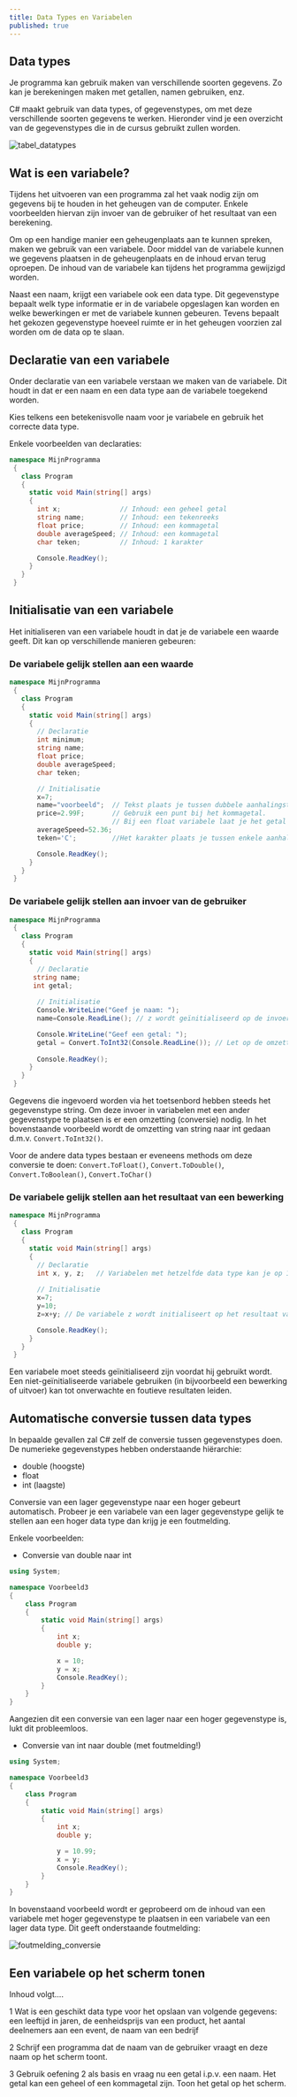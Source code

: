 ```yaml
---
title: Data Types en Variabelen
published: true
---
```



## Data types

Je programma kan gebruik maken van verschillende soorten gegevens. Zo kan je berekeningen maken met getallen, namen gebruiken, enz.

C# maakt gebruik van data types, of gegevenstypes, om met deze verschillende soorten gegevens te werken. Hieronder vind je een overzicht van de gegevenstypes die in de cursus gebruikt zullen worden.

![tabel_datatypes](/img/data_types/tabel_datatypes.png)


## Wat is een variabele?

Tijdens het uitvoeren van een programma zal het vaak nodig zijn om gegevens bij te houden in het geheugen van de computer. Enkele voorbeelden hiervan zijn invoer van de gebruiker of het resultaat van een berekening.

Om op een handige manier een geheugenplaats aan te kunnen spreken, maken we gebruik van een variabele. Door middel van de variabele kunnen we gegevens plaatsen in de geheugenplaats en de inhoud ervan terug oproepen. De inhoud van de variabele kan tijdens het programma gewijzigd worden.

Naast een naam, krijgt een variabele ook een data type. Dit gegevenstype bepaalt welk type informatie er in de variabele opgeslagen kan worden en welke bewerkingen er met de variabele kunnen gebeuren. Tevens bepaalt het gekozen gegevenstype hoeveel ruimte er in het geheugen voorzien zal worden om de data op te slaan.

## Declaratie van een variabele

Onder declaratie van een variabele verstaan we maken van de variabele. Dit houdt in dat er een naam en een data type aan de variabele toegekend worden.

Kies telkens een betekenisvolle naam voor je variabele en gebruik het correcte data type.

Enkele voorbeelden van declaraties:
```csharp
namespace MijnProgramma
 {
   class Program
   {
     static void Main(string[] args)
     {
       int x;               // Inhoud: een geheel getal
       string name;         // Inhoud: een tekenreeks
       float price;         // Inhoud: een kommagetal
       double averageSpeed; // Inhoud: een kommagetal
       char teken;          // Inhoud: 1 karakter

       Console.ReadKey();
     }
   }
 }
 ```

## Initialisatie van een variabele

Het initialiseren van een variabele houdt in dat je de variabele een waarde geeft. Dit kan op verschillende manieren gebeuren:

### De variabele gelijk stellen aan een waarde

```csharp
namespace MijnProgramma
 {
   class Program
   {
     static void Main(string[] args)
     {
       // Declaratie  
       int minimum;           
       string name;     
       float price; 
       double averageSpeed;
       char teken;

       // Initialisatie
       x=7;
       name="voorbeeld";  // Tekst plaats je tussen dubbele aanhalingstekens
       price=2.99F;       // Gebruik een punt bij het kommagetal. 
                          // Bij een float variabele laat je het getal volgen door de letter F
       averageSpeed=52.36;
       teken='C';         //Het karakter plaats je tussen enkele aanhalingstekens

       Console.ReadKey();
     }
   }
 }
 ```

### De variabele gelijk stellen aan invoer van de gebruiker

```csharp
namespace MijnProgramma
 {
   class Program
   {
     static void Main(string[] args)
     {
       // Declaratie  
      string name;
      int getal;              
       
       // Initialisatie
       Console.WriteLine("Geef je naam: ");
       name=Console.ReadLine(); // z wordt geïnitialiseerd op de invoer van het toetsenbord

       Console.WriteLine("Geef een getal: ");
       getal = Convert.ToInt32(Console.ReadLine()); // Let op de omzetting naar int
     
       Console.ReadKey();
     }
   }
 }
 ```

Gegevens die ingevoerd worden via het toetsenbord hebben steeds het gegevenstype string. Om deze invoer in variabelen met een ander gegevenstype te plaatsen is er een omzetting (conversie) nodig. In het bovenstaande voorbeeld wordt de omzetting van string naar int gedaan d.m.v. ```Convert.ToInt32()```.

Voor de andere data types bestaan er eveneens methods om deze conversie te doen: ```Convert.ToFloat()```, ```Convert.ToDouble()```, ```Convert.ToBoolean()```, ```Convert.ToChar()```


### De variabele gelijk stellen aan het resultaat van een bewerking

```csharp
namespace MijnProgramma
 {
   class Program
   {
     static void Main(string[] args)
     {
       // Declaratie  
       int x, y, z;   // Variabelen met hetzelfde data type kan je op 1 lijn declareren                 
       
       // Initialisatie
       x=7;
       y=10;
       z=x+y; // De variabele z wordt initialiseert op het resultaat van de bewerking

       Console.ReadKey();
     }
   }
 }
 ```

<div class="note waarschuwing">
<p>Een variabele moet steeds geïnitialiseerd zijn voordat hij gebruikt wordt. Een niet-geïnitialiseerde variabele gebruiken (in bijvoorbeeld een bewerking of uitvoer) kan tot onverwachte en foutieve resultaten leiden.</p>
</div>

## Automatische conversie tussen data types

In bepaalde gevallen zal C# zelf de conversie tussen gegevenstypes doen. De numerieke gegevenstypes hebben onderstaande hiërarchie:

* double (hoogste)
* float
* int (laagste)

Conversie van een lager gegevenstype naar een hoger gebeurt automatisch. Probeer je een variabele van een lager gegevenstype gelijk te stellen aan een hoger data type dan krijg je een foutmelding.

Enkele voorbeelden:

* Conversie van double naar int

```csharp
using System;

namespace Voorbeeld3
{
    class Program
    {
        static void Main(string[] args)
        {
            int x;  
            double y;

            x = 10;
            y = x;
            Console.ReadKey();
        }
    }
}
```

Aangezien dit een conversie van een lager naar een hoger gegevenstype is, lukt dit probleemloos.

* Conversie van int naar double (met foutmelding!)

```csharp
using System;

namespace Voorbeeld3
{
    class Program
    {
        static void Main(string[] args)
        {
            int x;  
            double y;

            y = 10.99;
            x = y;
            Console.ReadKey();
        }
    }
}
```

In bovenstaand voorbeeld wordt er geprobeerd om de inhoud van een variabele met hoger gegevenstype te plaatsen in een variabele van een lager data type. Dit geeft onderstaande foutmelding:

![foutmelding_conversie](/img/data_types/foutmelding_conversie.png)

## Een variabele op het scherm tonen

Inhoud volgt....

<div class="note oefening">
<p>1 Wat is een geschikt data type voor het opslaan van volgende gegevens: een leeftijd in jaren, de eenheidsprijs van een product, het aantal deelnemers aan een event, de naam van een bedrijf</p>

<p>2 Schrijf een programma dat de naam van de gebruiker vraagt en deze naam op het scherm toont.</p>

<p>3 Gebruik oefening 2 als basis en vraag nu een getal i.p.v. een naam. Het getal kan een geheel of een kommagetal zijn. Toon het getal op het scherm.</p>
</div>



